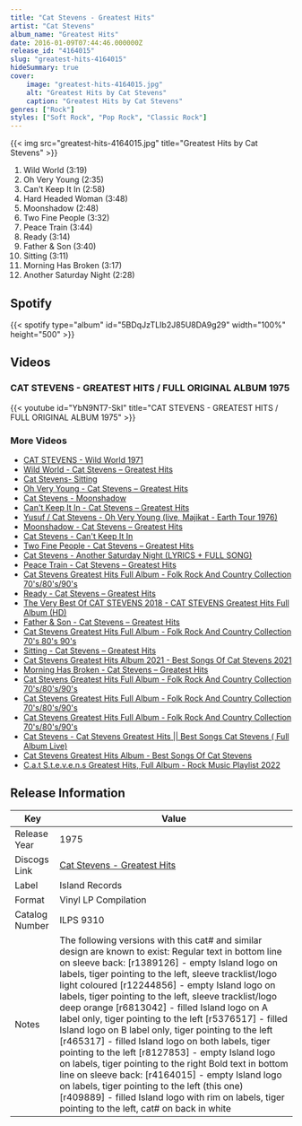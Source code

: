 ```yaml
---
title: "Cat Stevens - Greatest Hits"
artist: "Cat Stevens"
album_name: "Greatest Hits"
date: 2016-01-09T07:44:46.000000Z
release_id: "4164015"
slug: "greatest-hits-4164015"
hideSummary: true
cover:
    image: "greatest-hits-4164015.jpg"
    alt: "Greatest Hits by Cat Stevens"
    caption: "Greatest Hits by Cat Stevens"
genres: ["Rock"]
styles: ["Soft Rock", "Pop Rock", "Classic Rock"]
---
```


{{< img src="greatest-hits-4164015.jpg" title="Greatest Hits by Cat Stevens" >}}

<!-- section break -->

1. Wild World (3:19)
2. Oh Very Young (2:35)
3. Can't Keep It In (2:58)
4. Hard Headed Woman (3:48)
5. Moonshadow (2:48)
6. Two Fine People (3:32)
7. Peace Train (3:44)
8. Ready (3:14)
9. Father & Son (3:40)
10. Sitting (3:11)
11. Morning Has Broken (3:17)
12. Another Saturday Night (2:28)

<!-- section break -->


## Spotify
{{< spotify type="album" id="5BDqJzTLIb2J85U8DA9g29" width="100%" height="500" >}}



## Videos
### CAT STEVENS - GREATEST HITS / FULL ORIGINAL ALBUM 1975
{{< youtube id="YbN9NT7-SkI" title="CAT STEVENS - GREATEST HITS / FULL ORIGINAL ALBUM 1975" >}}<br>

### More Videos

- [CAT STEVENS - Wild World 1971](https://www.youtube.com/watch?v=Jta56wBl7SM)
- [Wild World - Cat Stevens – Greatest Hits](https://www.youtube.com/watch?v=AMbpoitXTb8)
- [Cat Stevens- Sitting](https://www.youtube.com/watch?v=djpnsqdNabM)
- [Oh Very Young - Cat Stevens – Greatest Hits](https://www.youtube.com/watch?v=N7SSmDZ4CCM)
- [Cat Stevens - Moonshadow](https://www.youtube.com/watch?v=kGNxKnLmOH4)
- [Can't Keep It In - Cat Stevens – Greatest Hits](https://www.youtube.com/watch?v=MI63YxxSGwY)
- [Yusuf / Cat Stevens - Oh Very Young (live, Majikat - Earth Tour 1976)](https://www.youtube.com/watch?v=A--zzYtFUUs)
- [Moonshadow - Cat Stevens – Greatest Hits](https://www.youtube.com/watch?v=BwOZSUz0FZA)
- [Cat Stevens - Can't Keep It In](https://www.youtube.com/watch?v=0W_SGoBFJxs)
- [Two Fine People - Cat Stevens – Greatest Hits](https://www.youtube.com/watch?v=3XPCqsZAjKw)
- [Cat Stevens - Another Saturday Night (LYRICS + FULL SONG)](https://www.youtube.com/watch?v=VQGzmSox2Xc)
- [Peace Train - Cat Stevens – Greatest Hits](https://www.youtube.com/watch?v=xuTz5iJtXRM)
- [Cat Stevens Greatest Hits Full Album - Folk Rock And Country Collection 70's/80's/90's](https://www.youtube.com/watch?v=jg_OPer0FbE)
- [Ready - Cat Stevens – Greatest Hits](https://www.youtube.com/watch?v=PMM7F5oALys)
- [The Very Best Of CAT STEVENS 2018 - CAT STEVENS Greatest Hits Full Album (HD)](https://www.youtube.com/watch?v=EKlMWg5wrwk)
- [Father & Son - Cat Stevens – Greatest Hits](https://www.youtube.com/watch?v=KFzvQfF4OnI)
- [Cat Stevens Greatest Hits Full Album - Folk Rock And Country Collection 70's 80's 90's](https://www.youtube.com/watch?v=kCFGHHwPlHQ)
- [Sitting - Cat Stevens – Greatest Hits](https://www.youtube.com/watch?v=pE2HxWGZAIY)
- [Cat Stevens Greatest Hits Album 2021 - Best Songs Of Cat Stevens 2021](https://www.youtube.com/watch?v=jUHF_kv_8ys)
- [Morning Has Broken - Cat Stevens – Greatest Hits](https://www.youtube.com/watch?v=11sN36AfN0s)
- [Cat Stevens Greatest Hits Full Album - Folk Rock And Country Collection 70's/80's/90's](https://www.youtube.com/watch?v=ss39YgoXa2g)
- [Cat Stevens Greatest Hits Full Album - Folk Rock And Country Collection 70's/80's/90's](https://www.youtube.com/watch?v=x8Q2gb-5iH0)
- [Cat Stevens Greatest Hits Full Album - Folk Rock And Country Collection 70's/80's/90's](https://www.youtube.com/watch?v=jGqNG5Q52Mw)
- [Cat Stevens - Cat Stevens Greatest Hits || Best Songs Cat Stevens ( Full Album Live)](https://www.youtube.com/watch?v=2rNBBU_62hw)
- [Cat Stevens Greatest Hits Album - Best Songs Of Cat Stevens](https://www.youtube.com/watch?v=JkaCkZmPRFk)
- [C.a.t S.t.e.v.e.n.s Greatest Hits, Full Album - Rock Music Playlist 2022](https://www.youtube.com/watch?v=vmZbyEgDhas)


## Release Information
|  Key           | Value                                                |
| ---------------| ---------------------------------------------------- |
| Release Year   | 1975                                   |
| Discogs Link   | [Cat Stevens - Greatest Hits](https://www.discogs.com/release/4164015-Cat-Stevens-Greatest-Hits) |
| Label          | Island Records |
| Format         | Vinyl LP Compilation |
| Catalog Number | ILPS 9310 |
| Notes | The following versions with this cat# and similar design are known to exist:  Regular text in bottom line on sleeve back: [r1389126] - empty Island logo on labels, tiger pointing to the left, sleeve tracklist/logo light coloured [r12244856] - empty Island logo on labels, tiger pointing to the left, sleeve tracklist/logo deep orange [r6813042] - filled Island logo on A label only, tiger pointing to the left [r5376517] - filled Island logo on B label only, tiger pointing to the left [r465317] - filled Island logo on both labels, tiger pointing to the left [r8127853] - empty Island logo on labels, tiger pointing to the right  Bold text in bottom line on sleeve back: [r4164015] - empty Island logo on labels, tiger pointing to the left (this one) [r409889] - filled Island logo with rim on labels, tiger pointing to the left, cat# on back in white |